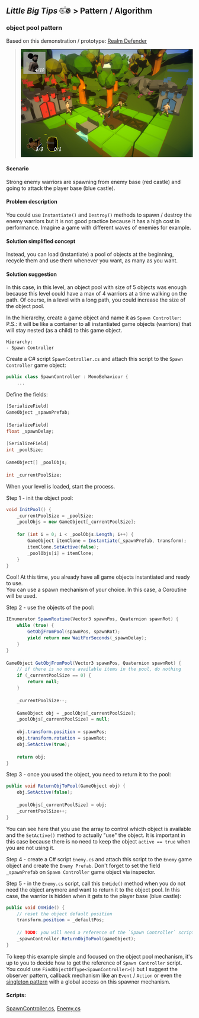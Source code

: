 ## _**Little Big Tips**_ ![Joystick](https://raw.githubusercontent.com/alissin/alissin.github.io/master/images/joystick.png) > Pattern / Algorithm

### object pool pattern

Based on this demonstration / prototype: [Realm Defender](https://simmer.io/@alissin/realm-defender)

> ![Realm Defender](https://raw.githubusercontent.com/alissin/alissin.github.io/master/demonstration-projects/realm-defender.png)

#### Scenario
Strong enemy warriors are spawning from enemy base (red castle) and going to attack the player base (blue castle).

#### Problem description
You could use `Instantiate()` and `Destroy()` methods to spawn / destroy the enemy warriors but it is not good practice because it has a high cost in performance. Imagine a game with different waves of enemies for example.

#### Solution simplified concept
Instead, you can load (instantiate) a pool of objects at the beginning, recycle them and use them whenever you want, as many as you want.

#### Solution suggestion
In this case, in this level, an object pool with size of 5 objects was enough because this level could have a max of 4 warriors at a time walking on the path. Of course, in a level with a long path, you could increase the size of the object pool.

In the hierarchy, create a game object and name it as `Spawn Controller`:
P.S.: it will be like a container to all instantiated game objects (warriors) that will stay nested (as a child) to this game object.

```
Hierarchy:
- Spawn Controller
```

Create a C# script `SpawnController.cs` and attach this script to the `Spawn Controller` game object:

```csharp
public class SpawnController : MonoBehaviour {
    ...
```

Define the fields:

```csharp
[SerializeField]
GameObject _spawnPrefab;

[SerializeField]
float _spawnDelay;

[SerializeField]
int _poolSize;

GameObject[] _poolObjs;

int _currentPoolSize;
```

When your level is loaded, start the process.

Step 1 - init the object pool:

```csharp
void InitPool() {
    _currentPoolSize = _poolSize;
    _poolObjs = new GameObject[_currentPoolSize];

    for (int i = 0; i < _poolObjs.Length; i++) {
        GameObject itemClone = Instantiate(_spawnPrefab, transform);
        itemClone.SetActive(false);
        _poolObjs[i] = itemClone;
    }
}
```

Cool! At this time, you already have all game objects instantiated and ready to use.<br/>
You can use a spawn mechanism of your choice. In this case, a Coroutine will be used.

Step 2 - use the objects of the pool:

```csharp
IEnumerator SpawnRoutine(Vector3 spawnPos, Quaternion spawnRot) {
    while (true) {
        GetObjFromPool(spawnPos, spawnRot);
        yield return new WaitForSeconds(_spawnDelay);
    }
}

GameObject GetObjFromPool(Vector3 spawnPos, Quaternion spawnRot) {
    // if there is no more available items in the pool, do nothing
    if (_currentPoolSize == 0) {
        return null;
    }

    _currentPoolSize--;

    GameObject obj = _poolObjs[_currentPoolSize];
    _poolObjs[_currentPoolSize] = null;

    obj.transform.position = spawnPos;
    obj.transform.rotation = spawnRot;
    obj.SetActive(true);

    return obj;
}
```

Step 3 - once you used the object, you need to return it to the pool:

```csharp
public void ReturnObjToPool(GameObject obj) {
    obj.SetActive(false);

    _poolObjs[_currentPoolSize] = obj;
    _currentPoolSize++;
}
```

You can see here that you use the array to control whicth object is available and the `SetActive()` method to actually "use" the object. It is important in this case because there is no need to keep the object `active == true` when you are not using it.

Step 4 - create a C# script `Enemy.cs` and attach this script to the `Enemy` game object and create the `Enemy Prefab`. Don't forget to set the field `_spawnPrefab` on `Spawn Controller` game object via inspector.

Step 5 - in the `Enemy.cs` script, call this `OnHide()` method when you do not need the object anymore and want to return it to the object pool. In this case, the warrior is hidden when it gets to the player base (blue castle):

```csharp
public void OnHide() {
    // reset the object default position
    transform.position = _defaultPos;

    // TODO: you will need a reference of the `Spawn Controller` script
    _spawnController.ReturnObjToPool(gameObject);
}
```

To keep this example simple and focused on the object pool mechanism, it's up to you to decide how to get the reference of `Spawn Controller` script. You could use `FindObjectOfType<SpawnController>()` but I suggest the observer pattern, callback mechanism like an `Event` / `Action` or even the [singleton pattern](../singleton) with a global access on this spawner mechanism.

#### Scripts:
[SpawnController.cs](./SpawnController.cs), [Enemy.cs](./Enemy.cs)